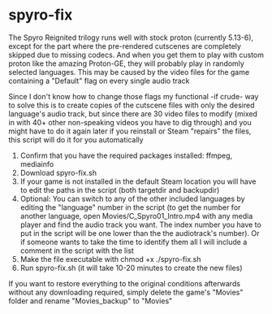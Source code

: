 # spyro-fix

The Spyro Reignited trilogy runs well with stock proton (currently 5.13-6), except for the part where the pre-rendered cutscenes are completely skipped due to missing codecs.
And when you get them to play with custom proton like the amazing Proton-GE, they will probably play in randomly selected languages. This may be caused by the video files for the game containing a "Default" flag on every single audio track

Since I don't know how to change those flags my functional -if crude- way to solve this is to create copies of the cutscene files with only the desired language's audio track, but since there are 30 video files to modify (mixed in with 40+ other non-speaking videos you have to dig through)  and you might have to do it again later if you reinstall or Steam "repairs" the files, this script will do it for you automatically

 1. Confirm that you have the required packages installed: ffmpeg, mediainfo
 2. Download spyro-fix.sh
 3. If your game is not installed in the default Steam location you will have to edit the paths in the script (both targetdir and backupdir)
 4. Optional: You can switch to any of the other included languages by editing the "language" number in the script (to get the number for another language, open Movies/C_Spyro01_Intro.mp4 with any media player and find the audio track you want. The index number you have to put in the script will be one lower than the the audiotrack's number). Or if someone wants to take the time to identify them all I will include a comment in the script with the list
 5. Make the file executable with chmod +x ./spyro-fix.sh
 6. Run spyro-fix.sh (it will take 10-20 minutes to create the new files)


If you want to restore everything to the original conditions afterwards without any downloading required, simply delete the game's "Movies" folder and rename "Movies_backup" to "Movies"
